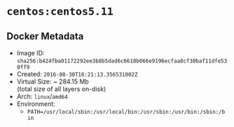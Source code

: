 # `centos:centos5.11`

## Docker Metadata

- Image ID: `sha256:b424fba01172292ee3b8b5dad6c6618b066e9196ecfaa8cf30baf11dfe530ff9`
- Created: `2016-08-30T18:21:13.356531002Z`
- Virtual Size: ~ 284.15 Mb  
  (total size of all layers on-disk)
- Arch: `linux`/`amd64`
- Environment:
  - `PATH=/usr/local/sbin:/usr/local/bin:/usr/sbin:/usr/bin:/sbin:/bin`
